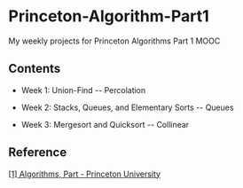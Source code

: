 # Princeton-Algorithm-Part1
My weekly projects for Princeton Algorithms Part 1 MOOC

## Contents

* Week 1: Union-Find -- Percolation

* Week 2: Stacks, Queues, and Elementary Sorts -- Queues

* Week 3: Mergesort and Quicksort -- Collinear

## Reference
[[1] Algorithms, Part - Princeton University](https://www.coursera.org/learn/algorithms-part1/home/welcome)
